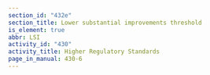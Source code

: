 ```yaml
---
section_id: "432e"
section_title: Lower substantial improvements threshold
is_element: true
abbr: LSI
activity_id: "430"
activity_title: Higher Regulatory Standards
page_in_manual: 430-6
---
```

